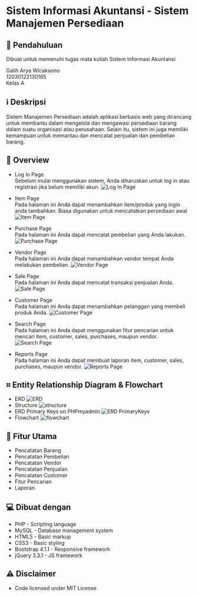# Sistem Informasi Akuntansi - Sistem Manajemen Persediaan

## 📖 Pendahuluan
Dibuat untuk memenuhi tugas mata kuliah Sistem Informasi Akuntansi

Galih Arya Wicaksono<br>
12030122130165<br>
Kelas A<br>

## ℹ️ Deskripsi
Sistem Manajemen Persediaan adalah aplikasi berbasis web yang dirancang untuk membantu dalam mengelola dan mengawasi persediaan barang dalam suatu organisasi atau perusahaan. Selain itu, sistem ini juga memiliki kemampuan untuk memantau dan mencatat penjualan dan pembelian barang.

## 🔎 Overview
* Log In Page<br>
  Sebelum mulai menggunakan sistem, Anda diharuskan untuk log in atau registrasi jika belum memiliki akun.
![Log In Page](https://github.com/GalihAryaWicaksono/Sistem-Manajemen-Persediaan/blob/main/Screenshots/Log%20In.png)

* Item Page<br>
  Pada halaman ini Anda dapat menambahkan item/produk yang ingin anda tambahkan. Biasa digunakan untuk mencatatkan persediaan awal
![Item Page](https://github.com/GalihAryaWicaksono/Sistem-Manajemen-Persediaan/blob/main/Screenshots/Item.png)

* Purchase Page<br>
  Pada halaman ini Anda dapat mencatat pembelian yang Anda lakukan.
![Purchase Page](https://github.com/GalihAryaWicaksono/Sistem-Manajemen-Persediaan/blob/main/Screenshots/Purchase.png)

* Vendor Page<br>
  Pada halaman ini Anda dapat menambahkan vendor tempat Anda melakukan pembelian.
![Vendor Page](https://github.com/GalihAryaWicaksono/Sistem-Manajemen-Persediaan/blob/main/Screenshots/Vendor.png)

* Sale Page<br>
  Pada halaman ini Anda dapat mencatat transaksi penjualan Anda.
![Sale Page](https://github.com/GalihAryaWicaksono/Sistem-Manajemen-Persediaan/blob/main/Screenshots/Sale.png)

* Customer Page<br>
  Pada halaman ini Anda dapat menambahkan pelanggan yang membeli produk Anda.
![Customer Page](https://github.com/GalihAryaWicaksono/Sistem-Manajemen-Persediaan/blob/main/Screenshots/Customer.png)

* Search Page<br>
  Pada halaman ini Anda dapat menggunakan fitur pencarian untuk mencari item, customer, sales, purchases, maupun vendor.
![Search Page](https://github.com/GalihAryaWicaksono/Sistem-Manajemen-Persediaan/blob/main/Screenshots/Search.png)

* Reports Page<br>
  Pada halaman ini Anda dapat membuat laporan item, customer, sales, purchases, maupun vendor.
![Reports Page](https://github.com/GalihAryaWicaksono/Sistem-Manajemen-Persediaan/blob/main/Screenshots/Reports.png)


## ⌗ Entity Relationship Diagram & Flowchart
* ERD
![ERD](https://github.com/GalihAryaWicaksono/Sistem-Manajemen-Persediaan/blob/main/Screenshots/erd.png)
* Structure
![structure](https://github.com/GalihAryaWicaksono/Sistem-Manajemen-Persediaan/blob/main/Screenshots/Screenshot%20(363).png)
* ERD Primary Keys on PHPmyadmin
![ERD PrimaryKeys](https://github.com/GalihAryaWicaksono/Sistem-Manajemen-Persediaan/blob/main/Screenshots/Screenshot%20(362).png)
* Flowchart
![flowchart](https://github.com/GalihAryaWicaksono/Sistem-Manajemen-Persediaan/blob/main/Screenshots/flowchart.jpg)

## 📜 Fitur Utama
* Pencatatan Barang
* Pencatatan Pembelian
* Pencatatan Vendor
* Pencatatan Penjualan
* Pencatatan Customer
* Fitur Pencarian
* Laporan


## 💻 Dibuat dengan
* PHP - Scripting language
* MySQL - Database management system
* HTML5 - Basic markup
* CSS3 - Basic styling
* Bootstrap 4.1.1 - Responsive framework
* jQuery 3.3.1 - JS framework

## ⚠️ Disclaimer
* Code licensed under MIT License
